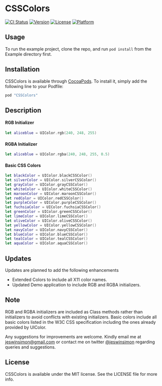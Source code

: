 # CSSColors

[![CI Status](http://img.shields.io/travis/jeswinsimon/CSSColors.svg?style=flat)](https://travis-ci.org/jeswinsimon/CSSColors)
[![Version](https://img.shields.io/cocoapods/v/CSSColors.svg?style=flat)](http://cocoapods.org/pods/CSSColors)
[![License](https://img.shields.io/cocoapods/l/CSSColors.svg?style=flat)](http://cocoapods.org/pods/CSSColors)
[![Platform](https://img.shields.io/cocoapods/p/CSSColors.svg?style=flat)](http://cocoapods.org/pods/CSSColors)

## Usage

To run the example project, clone the repo, and run `pod install` from the Example directory first.

## Installation

CSSColors is available through [CocoaPods](http://cocoapods.org). To install
it, simply add the following line to your Podfile:

```ruby
pod "CSSColors"
```
## Description

#### RGB Initializer

```swift
let aliceblue = UIColor.rgb(240, 248, 255)
```

#### RGBA Initializer

```swift
let aliceblue = UIColor.rgba(240, 248, 255, 0.5)
```

#### Basic CSS Colors

```swift
let blackColor = UIColor.blackCSSColor()
let silverColor = UIColor.silverCSSColor()
let grayColor = UIColor.grayCSSColor()
let whiteColor = UIColor.whiteCSSColor()
let maroonColor = UIColor.maroonCSSColor()
let redColor = UIColor.redCSSColor()
let purpleColor = UIColor.purpleCSSColor()
let fuchsiaColor = UIColor.fuchsiaCSSColor()
let greenColor = UIColor.greenCSSColor()
let limeColor = UIColor.limeCSSColor()
let oliveColor = UIColor.oliveCSSColor()
let yellowColor = UIColor.yellowCSSColor()
let navyColor = UIColor.navyCSSColor()
let blueColor = UIColor.blueCSSColor()
let tealColor = UIColor.tealCSSColor()
let aquaColor = UIColor.aquaCSSColor()
```

## Updates

Updates are planned to add the following enhancements

- Extended Colors to include all X11 color names.
- Updated Demo application to include RGB and RGBA initializers.

## Note

RGB and RGBA initializers are included as Class methods rather than initializers to avoid conflicts with existing initializers.
Basic colors include all basic colors listed in the W3C CSS specification including the ones already provided by UIColor. 

Any suggestions for improvements are welcome. Kindly email me at jeswinsimon@gmail.com or contact me on twitter [@jeswinsimon](https://www.twitter.com/jeswinsimon) regarding queries and suggestions.

## License

CSSColors is available under the MIT license. See the LICENSE file for more info.
